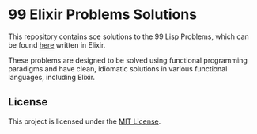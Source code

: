 # 99 Elixir Problems Solutions

This repository contains soe solutions to the 99 Lisp Problems, which can be found [here](http://www.ic.unicamp.br/~meidanis/courses/mc336/2006s2/funcional/L-99_Ninety-Nine_Lisp_Problems.html) written in Elixir.

These problems are designed to be solved using functional programming paradigms and have clean, idiomatic solutions in various functional languages, including Elixir.

## License

This project is licensed under the [MIT License](LICENSE).
